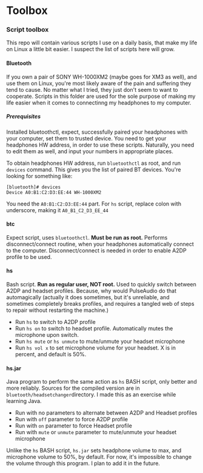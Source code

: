 # Toolbox

### Script toolbox

This repo will contain various scripts I use on a daily basis, that make my life on Linux a little bit easier. I suspect the list of scripts here will grow.


#### Bluetooth

If you own a pair of SONY WH-1000XM2 (maybe goes for XM3 as well), and use them on Linux, you're most likely aware of the pain and suffering they tend to cause. No matter what I tried, they just don't seem to want to cooperate. Scripts in this folder are used for the sole purpose of making my life easier when it comes to connectinng my headphones to my computer.

##### Prerequisites
Installed bluetoothctl, expect, successfully paired your headphones with your computer, set them to trusted device.
You need to get your headphones HW address, in order to use these scripts. Naturally, you need to edit them as well, and input your numbers in appropriate places. 

To obtain headphones HW address, run `bluetoothctl` as root, and run `devices` command. This gives you the list of paired BT devices. You're looking for something like:
```
[bluetooth]# devices
Device A0:B1:C2:D3:EE:44 WH-1000XM2
```
You need the `A0:B1:C2:D3:EE:44` part. For `hs` script, replace colon with underscore, making it `A0_B1_C2_D3_EE_44`

#### btc
Expect script, uses `bluetoothctl`. **Must be run as root.** Performs disconnect/connect routine, when your headphones automatically connect to the computer. Disconnect/connect is needed in order to enable A2DP profile to be used.

#### hs
Bash script. **Run as regular user, NOT root.** Used to quickly switch between A2DP and headset profiles. Because, why would PulseAudio do that automagically (actually it does sometimes, but it's unreliable, and sometimes completely breaks profiles, and requires a tangled web of steps to repair without restarting the machine.)

- Run `hs` to switch to A2DP profile
- Run `hs on` to switch to headset profile. Automatically mutes the microphone upon switch.
- Run `hs mute` or `hs unmute` to mute/unmute your headset microphone
- Run `hs vol x` to set  microphone volume for your headset. X is in percent, and default is 50%.

#### hs.jar

Java program to perform the same action as `hs` BASH script, only better and more reliably. Sources for the compiled version are in `bluetooth/headsetchanger`directory. I made this as an exercise while learning Java.

- Run with no parameters to alternate between A2DP and Headset profiles
- Run with `off` parameter to force A2DP profile
- Run with `on` parameter to force Headset profile
- Run with `mute` or `unmute` parameter to mute/unmute your headset microphone

Unlike the `hs` BASH script, `hs.jar` sets headphone volume to max, and microphone volume to 50%, by default. For now, it's impossible to change the volume through this program. I plan to add it in the future.